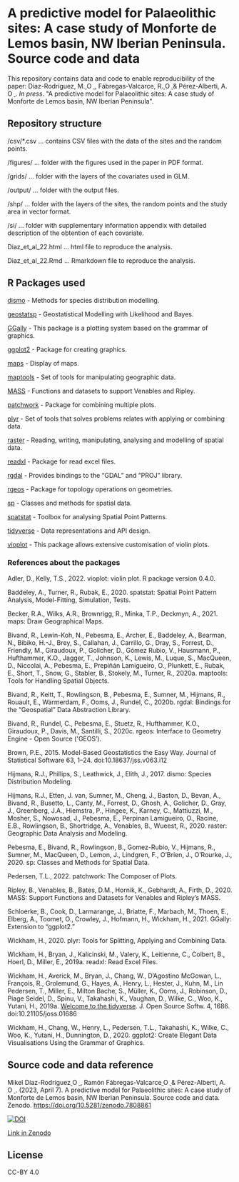 # A predictive model for Palaeolithic sites: A case study of Monforte de Lemos basin, NW Iberian Peninsula. Source code and data
This repository contains data and code to enable reproducibility of the paper: Díaz-Rodríguez, M.<a href="https://orcid.org/0000-0002-2703-1507">
<img alt="ORCID logo" src="https://info.orcid.org/wp-content/uploads/2019/11/orcid_16x16.png" width="14" height="14" />
</a>, Fábregas-Valcarce, R.<a href="https://orcid.org/0000-0002-7940-6884">
<img alt="ORCID logo" src="https://info.orcid.org/wp-content/uploads/2019/11/orcid_16x16.png" width="14" height="14" />
</a> & Pérez-Alberti, A.<a href="https://orcid.org/0000-0001-7428-4622">
<img alt="ORCID logo" src="https://info.orcid.org/wp-content/uploads/2019/11/orcid_16x16.png" width="14" height="14" />
</a>. *In press*. "A predictive model for Palaeolithic sites: A case study of Monforte de Lemos basin, NW Iberian Peninsula".

## Repository structure
/csv/*.csv ... contains CSV files with the data of the sites and the random points.

/figures/ ... folder with the figures used in the paper in PDF format.

/grids/ ... folder with the layers of the covariates used in GLM.

/output/ ... folder with the output files.

/shp/ ... folder with the layers of the sites, the random points and the study area in vector format.

/si/ ... folder with supplementary information appendix with detailed description of the obtention of each covariate.

Diaz_et_al_22.html ... html file to reproduce the analysis.

Diaz_et_al_22.Rmd ... Rmarkdown file to reproduce the analysis.

## R Packages used
[dismo](https://cran.r-project.org/web/packages/dismo/dismo.pdf) - Methods for species distribution modelling.

[geostatsp](https://rdrr.io/cran/geostatsp/) - Geostatistical Modelling with Likelihood and Bayes.

[GGally](https://cran.r-project.org/web/packages/GGally/index.html) - This package is a plotting system based on the grammar of graphics.

[ggplot2](https://cran.r-project.org/web/packages/ggplot2/index.html) - Package for creating graphics.

[maps](https://cran.r-project.org/web/packages/maps/index.html) - Display of maps.

[maptools](https://cran.r-project.org/web/packages/maptools/index.html) - Set of tools for manipulating geographic data.

[MASS](https://cran.r-project.org/web/packages/MASS/MASS.pdf) - Functions and datasets to support Venables and Ripley.

[patchwork](https://cran.r-project.org/web/packages/patchwork/index.html) - Package for combining multiple plots.

[plyr](https://cran.r-project.org/web/packages/plyr/index.html) - Set of tools that solves problems relates with applying or combining data.

[raster](https://cran.r-project.org/web/packages/raster/index.html) - Reading, writing, manipulating, analysing and modelling of spatial data.

[readxl](https://cran.r-project.org/web/packages/readxl/index.html) - Package for read excel files.

[rgdal](https://cran.r-project.org/web/packages/rgdal/index.html) - Provides bindings to the “GDAL” and “PROJ” library.

[rgeos](https://cran.r-project.org/web/packages/rgeos/index.html) - Package for topology operations on geometries.

[sp](https://cran.r-project.org/web/packages/sp/index.html) - Classes and methods for spatial data.

[spatstat](https://cran.r-project.org/web/packages/spatstat/index.html) - Toolbox for analysing Spatial Point Patterns.

[tidyverse](https://cran.r-project.org/web/packages/tidyverse/index.html) - Data representations and API design.

[vioplot](https://cran.r-project.org/web/packages/vioplot/index.html) - This package allows extensive customisation of violin plots.

### References about the packages

Adler, D., Kelly, T.S., 2022. vioplot: violin plot. R package version 0.4.0.

Baddeley, A., Turner, R., Rubak, E., 2020. spatstat: Spatial Point Pattern Analysis, Model-Fitting, Simulation, Tests.

Becker, R.A., Wilks, A.R., Brownrigg, R., Minka, T.P., Deckmyn, A., 2021. maps: Draw Geographical Maps.

Bivand, R., Lewin-Koh, N., Pebesma, E., Archer, E., Baddeley, A., Bearman, N., Bibiko, H.-J., Brey, S., Callahan, J., Carrillo, G., Dray, S., Forrest, D., Friendly, M., Giraudoux, P., Golicher, D., Gómez Rubio, V., Hausmann, P., Hufthammer, K.O., Jagger, T., Johnson, K., Lewis, M., Luque, S., MacQueen, D., Niccolai, A., Pebesma, E., Prepiñán Lamigueiro, O., Plunkett, E., Rubak, E., Short, T., Snow, G., Stabler, B., Stokely, M., Turner, R., 2020a. maptools: Tools for Handling Spatial Objects.

Bivand, R., Keitt, T., Rowlingson, B., Pebesma, E., Sumner, M., Hijmans, R., Rouault, E., Warmerdam, F., Ooms, J., Rundel, C., 2020b. rgdal: Bindings for the “Geospatial” Data Abstraction Library.

Bivand, R., Rundel, C., Pebesma, E., Stuetz, R., Hufthammer, K.O., Giraudoux, P., Davis, M., Santilli, S., 2020c. rgeos: Interface to Geometry Engine - Open Source ('GEOS’).

Brown, P.E., 2015. Model-Based Geostatistics the Easy Way. Journal of Statistical Software 63, 1–24. doi:10.18637/jss.v063.i12

Hijmans, R.J., Phillips, S., Leathwick, J., Elith, J., 2017. dismo: Species Distribution Modeling.

Hijmans, R.J., Etten, J. van, Sumner, M., Cheng, J., Baston, D., Bevan, A., Bivand, R., Busetto, L., Canty, M., Forrest, D., Ghosh, A., Golicher, D., Gray, J., Greenberg, J.A., Hiemstra, P., Hingee, K., Karney, C., Mattiuzzi, M., Mosher, S., Nowosad, J., Pebesma, E., Perpinan Lamigueiro, O., Racine, E.B., Rowlingson, B., Shortridge, A., Venables, B., Wueest, R., 2020. raster: Geographic Data Analysis and Modeling.

Pebesma, E., Bivand, R., Rowlingson, B., Gomez-Rubio, V., Hijmans, R., Sumner, M., MacQueen, D., Lemon, J., Lindgren, F., O’Brien, J., O’Rourke, J., 2020. sp: Classes and Methods for Spatial Data.

Pedersen, T.L., 2022. patchwork: The Composer of Plots.

Ripley, B., Venables, B., Bates, D.M., Hornik, K., Gebhardt, A., Firth, D., 2020. MASS: Support Functions and Datasets for Venables and Ripley’s MASS.

Schloerke, B., Cook, D., Larmarange, J., Briatte, F., Marbach, M., Thoen, E., Elberg, A., Toomet, O., Crowley, J., Hofmann, H., Wickham, H., 2021. GGally: Extension to “ggplot2.”

Wickham, H., 2020. plyr: Tools for Splitting, Applying and Combining Data.

Wickham, H., Bryan, J., Kalicinski, M., Valery, K., Leitienne, C., Colbert, B., Hoerl, D., Miller, E., 2019a. readxl: Read Excel Files.

Wickham, H., Averick, M., Bryan, J., Chang, W., D’Agostino McGowan, L., François, R., Grolemund, G., Hayes, A., Henry, L., Hester, J., Kuhn, M., Lin Pedersen, T., Miller, E., Milton Bache, S., Müller, K., Ooms, J., Robinson, D., Piage Seidel, D., Spinu, V., Takahashi, K., Vaughan, D., Wilke, C., Woo, K., Yutani, H., 2019a. [Welcome to the tidyverse](https://joss.theoj.org/papers/10.21105/joss.01686). J. Open Source Softw. 4, 1686. doi:10.21105/joss.01686

Wickham, H., Chang, W., Henry, L., Pedersen, T.L., Takahashi, K., Wilke, C., Woo, K., Yutani, H., Dunnington, D., 2020. ggplot2: Create Elegant Data Visualisations Using the Grammar of Graphics.


## Source code and data reference
Mikel Díaz-Rodríguez<a href="https://orcid.org/0000-0002-2703-1507">
<img alt="ORCID logo" src="https://info.orcid.org/wp-content/uploads/2019/11/orcid_16x16.png" width="14" height="14" />
</a>, Ramón Fábregas-Valcarce<a href="https://orcid.org/0000-0002-7940-6884">
<img alt="ORCID logo" src="https://info.orcid.org/wp-content/uploads/2019/11/orcid_16x16.png" width="14" height="14" />
</a> & Pérez-Alberti, A.<a href="https://orcid.org/0000-0001-7428-4622">
<img alt="ORCID logo" src="https://info.orcid.org/wp-content/uploads/2019/11/orcid_16x16.png" width="14" height="14" />
</a>. (2023, April 7). A predictive model for Palaeolithic sites: A case study of Monforte de Lemos basin, NW Iberian Peninsula. Source code and data. Zenodo. https://doi.org/10.5281/zenodo.7808861

[![DOI](https://zenodo.org/badge/DOI/10.5281/zenodo.7638659.svg)](https://doi.org/10.5281/zenodo.7808861)

[Link in Zenodo](https://doi.org/10.5281/zenodo.7808861) 

## License
CC-BY 4.0



